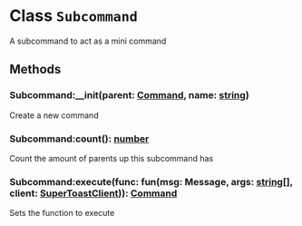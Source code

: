 
# Class `Subcommand`

A subcommand to act as a mini command





## Methods


### Subcommand:__init(parent: [Command](../classes/Command.md), name: [string](https://www.lua.org/pil/2.4.html))

Create a new command


### Subcommand:count(): [number](https://www.lua.org/pil/2.3.html)

Count the amount of parents up this subcommand has


### Subcommand:execute(func: fun(msg: Message, args: [string](https://www.lua.org/pil/2.4.html)[], client: [SuperToastClient](../classes/SuperToastClient.md))): [Command](../classes/Command.md)

Sets the function to execute

